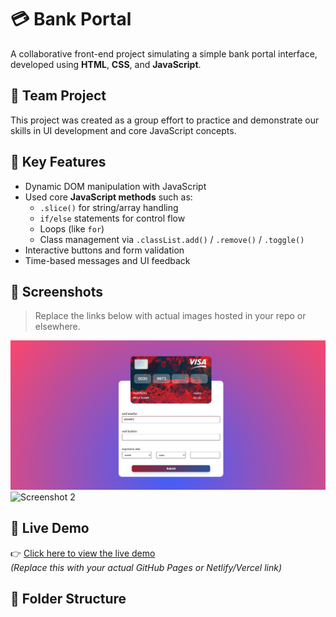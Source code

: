 # 💳 Bank Portal

A collaborative front-end project simulating a simple bank portal interface, developed using **HTML**, **CSS**, and **JavaScript**.

## 👥 Team Project

This project was created as a group effort to practice and demonstrate our skills in UI development and core JavaScript concepts.

## 🧠 Key Features

- Dynamic DOM manipulation with JavaScript
- Used core **JavaScript methods** such as:
  - `.slice()` for string/array handling
  - `if/else` statements for control flow
  - Loops (like `for`)
  - Class management via `.classList.add()` / `.remove()` / `.toggle()`
- Interactive buttons and form validation
- Time-based messages and UI feedback

## 📸 Screenshots

> Replace the links below with actual images hosted in your repo or elsewhere.

![Screenshot 1](img/Screenshot%202025-08-01%20152549.png)
![Screenshot 2](./screenshots/transaction-page.png)

## 🔗 Live Demo

👉 [Click here to view the live demo](https://setarehomadian80.github.io/BankPortal/)  
*(Replace this with your actual GitHub Pages or Netlify/Vercel link)*

## 📁 Folder Structure

